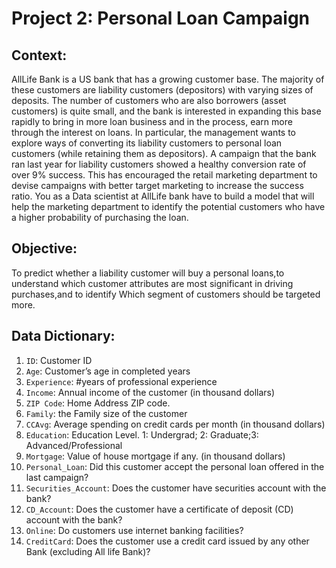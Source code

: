 # Project 2: Personal Loan Campaign

## Context:
AllLife Bank is a US bank that has a growing customer base. The majority of these customers are liability customers (depositors) with varying sizes of deposits. The number of customers who are also borrowers (asset customers) is quite small, and the bank is interested in expanding this base rapidly to bring in more loan business and in the process, earn more through the interest on loans. In particular, the management wants to explore ways of converting its liability customers to personal loan customers (while retaining them as depositors).
A campaign that the bank ran last year for liability customers showed a healthy conversion rate of over 9% success. This has encouraged the retail marketing department to devise campaigns with better target marketing to increase the success ratio.
You as a Data scientist at AllLife bank have to build a model that will help the marketing department to identify the potential customers who have a higher probability of purchasing the loan.

## Objective:
To predict whether a liability customer will buy a personal loans,to understand which customer attributes are most significant in driving purchases,and to identify Which segment of customers should be targeted more.

## Data Dictionary:
1. `ID`: Customer ID
2. `Age`: Customer’s age in completed years
3. `Experience`: #years of professional experience
4. `Income`: Annual income of the customer (in thousand dollars)
5. `ZIP Code`: Home Address ZIP code.
6. `Family`: the Family size of the customer
7. `CCAvg`: Average spending on credit cards per month (in thousand dollars)
8. `Education`: Education Level. 1: Undergrad; 2: Graduate;3: Advanced/Professional
9. `Mortgage`: Value of house mortgage if any. (in thousand dollars)
10. `Personal_Loan`: Did this customer accept the personal loan offered in the last campaign?
11. `Securities_Account`: Does the customer have securities account with the bank?
12. `CD_Account`: Does the customer have a certificate of deposit (CD) account with the bank?
13. `Online`: Do customers use internet banking facilities?
14. `CreditCard`: Does the customer use a credit card issued by any other Bank (excluding All life Bank)?
